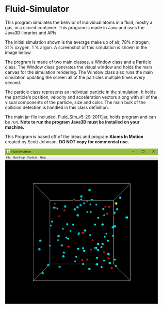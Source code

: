 # Fluid-Simulator

This program simulates the behvior of individual atoms in a fluid, mostly a gas, in a closed container. This program is made in Java and uses the Java3D libraries and APIs. 

The initial simulation shown is the average make up of air, 78% nitrogen, 21% oxygen, 1 % argon. A screenshot of this simulation is shown in the image below. 

The program is made of two main classes, a Window class and a Particle class. The Window class generates the visual window and holds the main canvas for the simulation rendering. The Window class also runs the main simulation updating the screen all of the particles multiple times every second. 

The particle class represents an indivdual particle in the simulation. It holds the particle's position, velocity and acceleration vectors along with all of the visual components of the particle, size and color. The main bulk of the collision detection is handled in this class definition. 

The main jar file included, Fluid_Sim_v5-29-2017.jar, holds program and can be run. **Note to run the program Java3D must be installed on your machine.**

This Program is based off of the ideas and program **Atoms In Motion** created by Scott Johnson. **DO NOT copy for commercial use.**

![alt text](https://github.com/BenDaMan88/Fluid-Simulator/blob/master/Main_screen.PNG)
